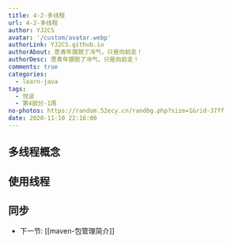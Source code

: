 ```yaml
---
title: 4-2-多线程
url: 4-2-多线程
author: YJ2CS
avatar: '/custom/avatar.webp'
authorLink: YJ2CS.github.io
authorAbout: 愿青年摆脱了冷气，只是向前走！
authorDesc: 愿青年摆脱了冷气，只是向前走！
comments: true
categories:
  - learn-java
tags:
  - 悦读
  - 第4部分-1周
no-photos: https://random.52ecy.cn/randbg.php?size=1&rid-37ff
date: 2020-11-10 22:16:00
---
```



## 多线程概念

## 使用线程

## 同步

- 下一节: [[maven-包管理简介]]



